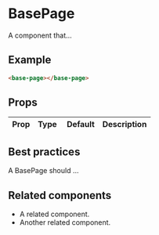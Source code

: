 # BasePage

A component that...

## Example

```html
<base-page></base-page>
```

## Props

| Prop | Type |  Default | Description |
| ---- | ---- | -------- | ----------- |


## Best practices

A BasePage should ...

## Related components

- A related component.
- Another related component.
